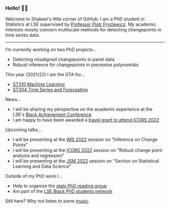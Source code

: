 ### Hello! 👋🏾

Welcome to Shakeel's little corner of GitHub. I am a PhD student in Statistics at LSE supervised by [Professor Piotr Fryzlewicz](https://stats.lse.ac.uk/fryzlewicz/). My academic interests mostly concern multiscale methods for detecting changepoints in time series data.

---

I’m currently working on two PhD projects...
  - Detecting misaligned changepoints in panel data
  - Robust inference for changepoints in piecewise polynomials

This year (2021/22) I am the GTA for...
  * [ST310 Machine Learning](https://www.lse.ac.uk/resources/calendar2020-2021/courseGuides/ST/2020_ST310.htm)
  * [ST304 Time Series and Forecasting](https://www.lse.ac.uk/resources/calendar2020-2021/courseGuides/ST/2020_ST304.htm)

News... 
  * I will be sharing my perspective on the academic experience at the LSE's [Black Achievement Conference](https://www.lse.ac.uk/study-at-lse/Undergraduate/widening-participation/Sixth-form-college/black-achievement-conference-year-12)
  * I am happy to have been awarded a [travel grant to attend ICORS 2022](https://uwaterloo.ca/international-conference-robust-statistics/awards)

Upcoming talks...
  * I will be presenting at the [IMS 2022](https://www.imsannualmeeting-london2022.com/) session on "Inference on Change Points"
  * I will be presenting at the [ICORS 2022](https://uwaterloo.ca/international-conference-robust-statistics/) session on "Robust change point analysis and regression"
  * I will be presenting at the [JSM 2022](https://ww2.amstat.org/meetings/jsm/2022/onlineprogram/AbstractDetails.cfm?abstractid=322376) session on "Section on Statistical Learning and Data Science"

Outside of my PhD work I...
  * Help to organize the [stats PhD reading group](https://lse-stats-phd-reading-group.github.io/)
  * Am part of the [LSE Black PhD students network](https://twitter.com/LseMwangaza)

Still here? Why not listen to some [music](https://www.youtube.com/watch?v=BN8M2irJVJA).
